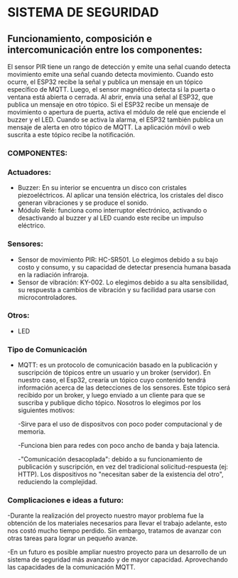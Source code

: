 # SISTEMA DE SEGURIDAD

## Funcionamiento, composición e intercomunicación entre los componentes:
El sensor PIR tiene un rango de detección y emite una señal cuando detecta movimiento emite una señal cuando detecta movimiento. Cuando esto ocurre, el ESP32 recibe la señal y publica un mensaje en un tópico específico de MQTT. Luego,  el sensor magnético detecta si la puerta o ventana está abierta o cerrada.
Al abrir, envía una señal al ESP32, que publica un mensaje en otro tópico. Si el ESP32 recibe un mensaje de movimiento o apertura de puerta, activa el módulo de relé que enciende el buzzer y el LED. Cuando se activa la alarma, el ESP32 también publica un mensaje de alerta en otro tópico de MQTT.
La aplicación móvil o web suscrita a este tópico recibe la notificación. 

### COMPONENTES:

### Actuadores:

- Buzzer: En su interior se encuentra un disco con cristales piezoeléctricos. Al aplicar una tensión eléctrica, los cristales del disco generan vibraciones y se produce el sonido.
- Módulo Relé: funciona como interruptor electrónico, activando o desactivando al buzzer y al LED cuando este recibe un impulso eléctrico.

### Sensores:

- Sensor de movimiento PIR:  HC-SR501. Lo elegimos debido a su bajo costo y consumo, y su capacidad de detectar presencia humana basada en la radiación infraroja.
- Sensor de vibración: KY-002. Lo elegimos debido a su alta sensibilidad, su respuesta a cambios de vibración y su facilidad para usarse con microcontroladores.

### Otros:

- LED

### Tipo de Comunicación

- MQTT:  es un protocolo de comunicación basado en la publicación y suscripción de tópicos entre un usuario y un broker (servidor). En nuestro caso, el Esp32, crearía un tópico cuyo contenido tendrá información acerca de las detecciones de los sensores. Este tópico será recibido por un broker, y luego enviado a un cliente para que se suscriba y publique dicho tópico.
Nosotros lo elegimos por los siguientes motivos:

  -Sirve para el uso de dispositvos con poco poder computacional y de memoria.

  -Funciona bien para redes con poco ancho de banda y baja latencia.

  -"Comunicación desacoplada": debido a su funcionamiento de publicación y suscripción, en vez del tradicional solicitud-respuesta (ej: HTTP). Los dispositivos no "necesitan saber de la existencia del otro", reduciendo la complejidad.

### Complicaciones e ideas a futuro:

-Durante la realización del proyecto nuestro mayor problema fue la obtención de los materiales necesarios para llevar el trabajo adelante, esto nos costó mucho tiempo perdido. Sin embargo, tratamos de avanzar con otras tareas para lograr un pequeño avanze.

-En un futuro es posible ampliar nuestro proyecto para un desarrollo de un sistema de seguridad más avanzado y de mayor capacidad. Aprovechando las capacidades de la comunicación MQTT.
